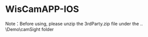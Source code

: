# WisCamAPP-IOS

Note：Before using, please unzip the 3rdParty.zip file under the .. \Demo\camSight folder
